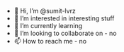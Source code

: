 - 👋 Hi, I’m @sumit-lvrz
- 👀 I’m interested in interesting stuff
- 🌱 I’m currently learning 
- 💞️ I’m looking to collaborate on - no
- 📫 How to reach me - no

<!---
sumit-lvrz/sumit-lvrz is a ✨ special ✨ repository because its `README.md` (this file) appears on your GitHub profile.
You can click the Preview link to take a look at your changes.
--->
